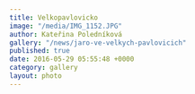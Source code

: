 ```yaml
---
title: Velkopavlovicko
image: "/media/IMG_1152.JPG"
author: Kateřina Poledníková
gallery: "/news/jaro-ve-velkych-pavlovicich"
published: true
date: 2016-05-29 05:55:48 +0000
category: gallery
layout: photo
---
```

